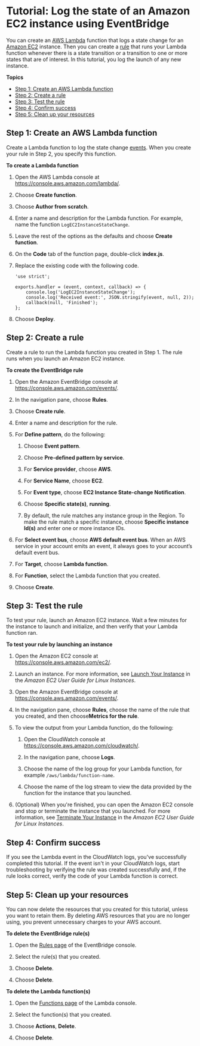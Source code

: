 # Tutorial: Log the state of an Amazon EC2 instance using EventBridge<a name="eb-log-ec2-instance-state"></a>

You can create an [AWS Lambda](https://docs.aws.amazon.com/lambda/latest/dg/welcome.html) function that logs a state change for an [Amazon EC2](https://docs.aws.amazon.com/AWSEC2/latest/UserGuide/concepts.html) instance\. Then you can create a [rule](eb-rules.md) that runs your Lambda function whenever there is a state transition or a transition to one or more states that are of interest\. In this tutorial, you log the launch of any new instance\.

**Topics**
+ [Step 1: Create an AWS Lambda function](#eb-ec2-create-lambda-function)
+ [Step 2: Create a rule](#eb-ec2-create-rule)
+ [Step 3: Test the rule](#eb-ec2-test-rule)
+ [Step 4: Confirm success](#success)
+ [Step 5: Clean up your resources](#cleanup)

## Step 1: Create an AWS Lambda function<a name="eb-ec2-create-lambda-function"></a>

Create a Lambda function to log the state change [events](eb-events.md)\. When you create your rule in Step 2, you specify this function\.

**To create a Lambda function**

1. Open the AWS Lambda console at [https://console\.aws\.amazon\.com/lambda/](https://console.aws.amazon.com/lambda/)\.

1. Choose **Create function**\.

1. Choose **Author from scratch**\.

1. Enter a name and description for the Lambda function\. For example, name the function `LogEC2InstanceStateChange`\.

1. Leave the rest of the options as the defaults and choose **Create function**\.

1. On the **Code** tab of the function page, double\-click **index\.js**\.

1. Replace the existing code with the following code\.

   ```
   'use strict';
   
   exports.handler = (event, context, callback) => {
       console.log('LogEC2InstanceStateChange');
       console.log('Received event:', JSON.stringify(event, null, 2));
       callback(null, 'Finished');
   };
   ```

1. Choose **Deploy**\.

## Step 2: Create a rule<a name="eb-ec2-create-rule"></a>

Create a rule to run the Lambda function you created in Step 1\. The rule runs when you launch an Amazon EC2 instance\.

**To create the EventBridge rule**

1. Open the Amazon EventBridge console at [https://console\.aws\.amazon\.com/events/](https://console.aws.amazon.com/events/)\.

1. In the navigation pane, choose **Rules**\.

1. Choose **Create rule**\.

1. Enter a name and description for the rule\.

1. For **Define pattern**, do the following:

   1. Choose **Event pattern**\.

   1. Choose **Pre\-defined pattern by service**\.

   1. For **Service provider**, choose **AWS**\.

   1. For **Service Name**, choose **EC2**\.

   1. For **Event type**, choose **EC2 Instance State\-change Notification**\.

   1. Choose **Specific state\(s\)**, **running**\.

   1. By default, the rule matches any instance group in the Region\. To make the rule match a specific instance, choose **Specific instance Id\(s\)** and enter one or more instance IDs\.

1. For **Select event bus**, choose **AWS default event bus**\. When an AWS service in your account emits an event, it always goes to your account’s default event bus\. 

1. For **Target**, choose **Lambda function**\.

1. For **Function**, select the Lambda function that you created\.

1. Choose **Create**\.

## Step 3: Test the rule<a name="eb-ec2-test-rule"></a>

To test your rule, launch an Amazon EC2 instance\. Wait a few minutes for the instance to launch and initialize, and then verify that your Lambda function ran\.

**To test your rule by launching an instance**

1. Open the Amazon EC2 console at [https://console\.aws\.amazon\.com/ec2/](https://console.aws.amazon.com/ec2/)\.

1. Launch an instance\. For more information, see [Launch Your Instance](https://docs.aws.amazon.com/AWSEC2/latest/UserGuide/LaunchingAndUsingInstances.html) in the *Amazon EC2 User Guide for Linux Instances*\.

1. Open the Amazon EventBridge console at [https://console\.aws\.amazon\.com/events/](https://console.aws.amazon.com/events/)\.

1. In the navigation pane, choose **Rules**, choose the name of the rule that you created, and then choose**Metrics for the rule**\.

1. To view the output from your Lambda function, do the following:

   1. Open the CloudWatch console at [https://console\.aws\.amazon\.com/cloudwatch/](https://console.aws.amazon.com/cloudwatch/)\.

   1. In the navigation pane, choose **Logs**\.

   1. Choose the name of the log group for your Lambda function, for example `/aws/lambda/function-name`\.

   1. Choose the name of the log stream to view the data provided by the function for the instance that you launched\.

1. \(Optional\) When you're finished, you can open the Amazon EC2 console and stop or terminate the instance that you launched\. For more information, see [Terminate Your Instance](https://docs.aws.amazon.com/AWSEC2/latest/UserGuide/terminating-instances.html) in the *Amazon EC2 User Guide for Linux Instances*\.

## Step 4: Confirm success<a name="success"></a>

If you see the Lambda event in the CloudWatch logs, you've successfully completed this tutorial\. If the event isn't in your CloudWatch logs, start troubleshooting by verifying the rule was created successfully and, if the rule looks correct, verify the code of your Lambda function is correct\.

## Step 5: Clean up your resources<a name="cleanup"></a>

You can now delete the resources that you created for this tutorial, unless you want to retain them\. By deleting AWS resources that you are no longer using, you prevent unnecessary charges to your AWS account\.

**To delete the EventBridge rule\(s\)**

1. Open the [Rules page](https://console.aws.amazon.com/events/home#/rule) of the EventBridge console\.

1. Select the rule\(s\) that you created\.

1. Choose **Delete**\.

1. Choose **Delete**\.

**To delete the Lambda function\(s\)**

1. Open the [Functions page](https://console.aws.amazon.com/lambda/home#/functions) of the Lambda console\.

1. Select the function\(s\) that you created\.

1. Choose **Actions**, **Delete**\.

1. Choose **Delete**\.